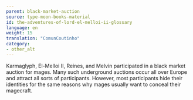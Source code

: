 ```yaml
---
parent: black-market-auction
source: type-moon-books-material
id: the-adventures-of-lord-el-melloi-ii-glossary
language: en
weight: 15
translation: "ComunCoutinho"
category:
- other_alt
---
```


Karmaglyph, El-Melloi II, Reines, and Melvin participated in a black market auction for mages. Many such underground auctions occur all over Europe and attract all sorts of participants. However, most participants hide their identities for the same reasons why mages usually want to conceal their magecraft.
